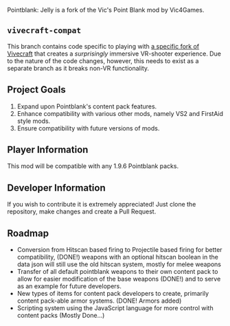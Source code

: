 Pointblank: Jelly is a fork of the Vic's Point Blank mod by Vic4Games.

## `vivecraft-compat`
This branch contains code specific to playing with [a specific fork of Vivecraft](https://github.com/trustytrojan/VivecraftMod/tree/pointblank-1.20) that creates a *surprisingly* immersive VR-shooter experience. Due to the nature of the code changes, however, this needs to exist as a separate branch as it breaks non-VR functionality.

## Project Goals
1) Expand upon Pointblank's content pack features.
2) Enhance compatibility with various other mods, namely VS2 and FirstAid style mods.
3) Ensure compatibility with future versions of mods.

 
## Player Information
This mod will be compatible with any 1.9.6 Pointblank packs.
 
## Developer Information
If you wish to contribute it is extremely appreciated! Just clone the repository, make changes and create a Pull Request.

## Roadmap
- Conversion from Hitscan based firing to Projectile based firing for better compatibility, (DONE!)
  weapons with an optional hitscan boolean in the data json will still use the old hitscan system, mostly for melee weapons
- Transfer of all default pointblank weapons to their own content pack to allow for easier modification of the base weapons (DONE!)
  and to serve as an example for future developers.
- New types of items for content pack developers to create, primarily content pack-able armor systems. (DONE! Armors added)
- Scripting system using the JavaScript language for more control with content packs (Mostly Done...)
